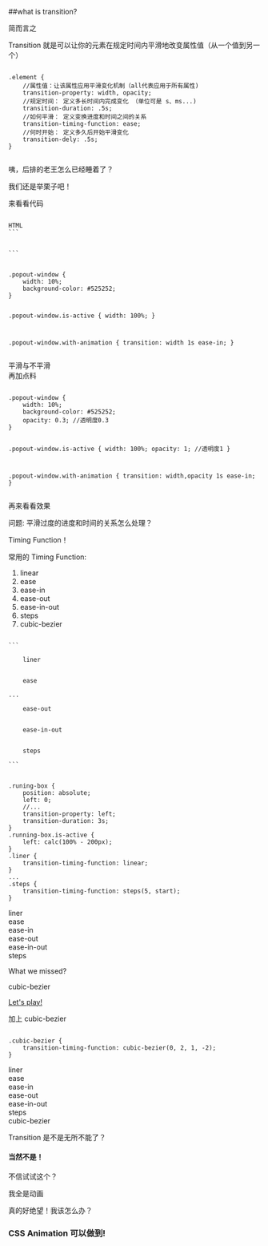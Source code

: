 ##what is transition?
<section>
    <p>简而言之</p>
    Transition 就是可以让你的元素在<span class="fragment highlight-red">规定时间</span>内<span class="fragment highlight-red">平滑</span>地改变<span class="fragment highlight-red">属性值</span>（从一个值到另一个）
</section>
<section>
    <pre><code data-trim data-noescape>
.element {
    //属性值：让该属性应用平滑变化机制（all代表应用于所有属性)
    transition-property: width, opacity;
    //规定时间： 定义多长时间内完成变化 （单位可是 s、ms...)
    transition-duration: .5s;
    //如何平滑： 定义变换进度和时间之间的关系
    transition-timing-function: ease;
    //何时开始： 定义多久后开始平滑变化
    transition-dely: .5s;
}
        </code></pre>
</section>
<section>
    咦，后排的老王怎么已经睡着了？
    <p class="fragment">我们还是举栗子吧！</p>
</section>
<section>
来看看代码
<pre><code data-trim data-noescape>
HTML
```
<div class="popout-window with-animation"></div>
<div class="popout-window"></div>
```
</code></pre>
        <pre><code data-trim data-noescape>
.popout-window {
    width: 10%;
    background-color: #525252;
}

.popout-window.is-active {
    width: 100%;
}

.popout-window.with-animation {
    transition: width 1s ease-in;
}
        </code></pre>
</section>
<section>
    平滑与不平滑
    <div class="example-panel">
        <div class="example-panel-individual">
            <div class="popout-window with-animation js-popout-window"></div>
        </div>
        <div class="example-panel-individual">
            <div class="popout-window js-popout-window"></div>
        </div>
    </div>
    <div class="fragment" data-type="popout-window" data-index=0 />
    <div class="fragment" data-type="popout-window" data-index=1 />
</section>
<section>
再加点料
        <pre><code data-trim data-noescape>
.popout-window {
    width: 10%;
    background-color: #525252;
    opacity: 0.3; //透明度0.3
}

.popout-window.is-active {
    width: 100%;
    opacity: 1; //透明度1
}

.popout-window.with-animation {
    transition: width,opacity 1s ease-in;
}
        </code></pre>
</section>
<section>
    再来看看效果
    <div class="example-panel">
        <div class="example-panel-individual">
            <div class="popout-window with-animation with-opacity js-popout-window-opacity"></div>
        </div>
        <div class="example-panel-individual">
            <div class="popout-window with-opacity js-popout-window-opacity"></div>
        </div>
    </div>
    <div class="fragment" data-type="popout-window-opacity" data-index=0 />
    <div class="fragment" data-type="popout-window-opacity" data-index=1 />
</section>
<section>
    <p>问题: 平滑过度的进度和时间的关系怎么处理？</p>
    <p class="fragment">Timing Function！</p>
</section>
<section> 
<p>常用的 Timing Function:</p>
<ol>
<li class="fragment">linear</li>
<li class="fragment">ease</li>
<li class="fragment">ease-in</li>
<li class="fragment">ease-out</li>
<li class="fragment">ease-in-out</li>
<li class="fragment">steps</li>
<li class="fragment">cubic-bezier</li>
<ol>
</section>
<section>
<pre><code data-trim data-noescape>
```
<div class="runing-box liner">
    liner
</div>
<div class="runing-box ease">
    ease
</div>
...
<div class="runing-box ease-out">
    ease-out
</div>
<div class="runing-box ease-in-out">
    ease-in-out
</div>
<div class="runing-box ease-in-out">
    steps
</div>
```
</code></pre>
</section>
<section>
<pre><code data-trim data-noescape>
.runing-box {
    position: absolute;
    left: 0;
    //...
    transition-property: left;
    transition-duration: 3s;
}
.running-box.is-active {
    left: calc(100% - 200px);
}
.liner {
    transition-timing-function: linear;
}
...
.steps {
    transition-timing-function: steps(5, start);
}
</code></pre>
</section>
<section>
    <div class="example-panel">
        <div class="example-panel-individual js-runing-box">
            <div class="runing-box-container">
                <div class="runing-box liner">
                    liner
                </div>
            </div>
            <div class="runing-box-container">
                <div class="runing-box ease">
                    ease
                </div>
            </div>
            <div class="runing-box-container">
                <div class="runing-box ease-in">
                    ease-in
                </div>
            </div>
            <div class="runing-box-container">
                <div class="runing-box ease-out">
                    ease-out
                </div>
            </div>
            <div class="runing-box-container">
                <div class="runing-box ease-in-out">
                    ease-in-out
                </div>
            </div>
            <div class="runing-box-container">
                <div class="runing-box steps">
                    steps
                </div>
            </div>
        </div>
    </div>
    <div class="fragment" data-type="running-box" data-index=0 />
</section>
<section>
    <p>What we missed?</p>
    <p class="fragment">cubic-bezier</p>
    <a class="fragment" href="http://cubic-bezier.com/#.17,.67,.83,.67" target="_blank">Let's play!</a>
</section>
<section>
<p>加上 cubic-bezier </p>
<pre><code>
.cubic-bezier {
    transition-timing-function: cubic-bezier(0, 2, 1, -2);
}
</code></pre>
</section>
<section>
    <div class="example-panel">
        <div class="example-panel-individual js-runing-box">
            <div class="runing-box-container">
                <div class="runing-box liner">
                    liner
                </div>
            </div>
            <div class="runing-box-container">
                <div class="runing-box ease">
                    ease
                </div>
            </div>
            <div class="runing-box-container">
                <div class="runing-box ease-in">
                    ease-in
                </div>
            </div>
            <div class="runing-box-container">
                <div class="runing-box ease-out">
                    ease-out
                </div>
            </div>
            <div class="runing-box-container">
                <div class="runing-box ease-in-out">
                    ease-in-out
                </div>
            </div>
            <div class="runing-box-container">
                <div class="runing-box steps">
                    steps
                </div>
            </div>
            <div class="runing-box-container">
                <div class="runing-box cubic-bezier">
                    cubic-bezier
                </div>
            </div>
        </div>
    </div>
    <div class="fragment" data-type="running-box" data-index=1 />
</section>
<section>
    <p>Transition 是不是无所不能了？<p>
    <h4 class="fragment">当然不是！</h4>
</section>
<section>
    <p>不信试试这个？<p>
    <div class="example-panel">
        <div class="example-panel-individual">
            <div class="hamburger js-hamburger hamburger-with-infinite js-all-is-animation">
                <div class="hamburger-box">
                    <div class="hamburger-inner"></div>
                </div>
            </div>
            <div class="drawer-box drawer-with-infinite">
                <div class="drawer-box-text">
                    <p>我全是动画</p>
                </div>
            </div>
        </div>
    </div>
    <div class="fragment" data-type="all-is-animation" data-index=0 />
</section>
<section>
    <p>真的好绝望！我该怎么办？</p>
    <div class="fragment" data-fragment-index="1">
        <h3 class="fragment highlight-red" data-fragment-index="1">
            CSS Animation 可以做到!
        </h3>
    </div>
</section>
